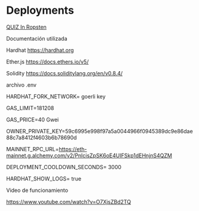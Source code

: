 # Deployments
[QUIZ In Ropsten](https://ropsten.etherscan.io/address/0x74f0b668ea3053052deaa5eedd1815f579f0ee03#readContract)

Documentación utilizada

Hardhat
https://hardhat.org

Ether.js
https://docs.ethers.io/v5/

Solidity
https://docs.soliditylang.org/en/v0.8.4/

archivo .env

HARDHAT_FORK_NETWORK= goerli key

GAS_LIMIT=181208

GAS_PRICE=40 Gwei

OWNER_PRIVATE_KEY=59c6995e998f97a5a0044966f0945389dc9e86dae88c7a8412f4603b6b78690d

MAINNET_RPC_URL=https://eth-mainnet.g.alchemy.com/v2/PnlcisZpSK6oE4UIFSkp1dEHnjnS4QZM

DEPLOYMENT_COOLDOWN_SECONDS= 3000

HARDHAT_SHOW_LOGS= true

Video de funcionamiento

https://www.youtube.com/watch?v=O7XjsZBd2TQ
